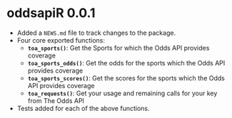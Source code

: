 # oddsapiR 0.0.1

* Added a `NEWS.md` file to track changes to the package.
* Four core exported functions:
  - **```toa_sports()```**: Get the Sports for which the Odds API provides coverage
  - **```toa_sports_odds()```**: Get the odds for the sports which the Odds API provides coverage
  - **```toa_sports_scores()```**: Get the scores for the sports which the Odds API provides coverage
  - **```toa_requests()```**: Get your usage and remaining calls for your key from The Odds API
* Tests added for each of the above functions.

